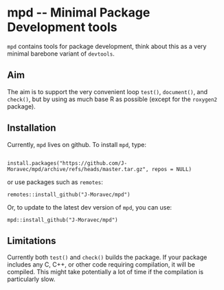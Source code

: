 # mpd -- Minimal Package Development tools

`mpd` contains tools for package development, think about this as a very minimal barebone variant
of `devtools`.

## Aim

The aim is to support the very convenient loop `test()`, `document()`, and `check()`, but
by using as much base R as possible (except for the `roxygen2` package).

## Installation

Currently, `mpd` lives on github. To install `mpd`, type:

```

install.packages("https://github.com/J-Moravec/mpd/archive/refs/heads/master.tar.gz", repos = NULL)
```

or use packages such as `remotes`:

```
remotes::install_github("J-Moravec/mpd")
```

Or, to update to the latest dev version of `mpd`, you can use:

```
mpd::install_github("J-Moravec/mpd")
```


## Limitations

Currently both `test()` and `check()` builds the package. If your package includes any C, C++,
or other code requiring compilation, it will be compiled. This might take potentially a lot
of time if the compilation is particularly slow.
